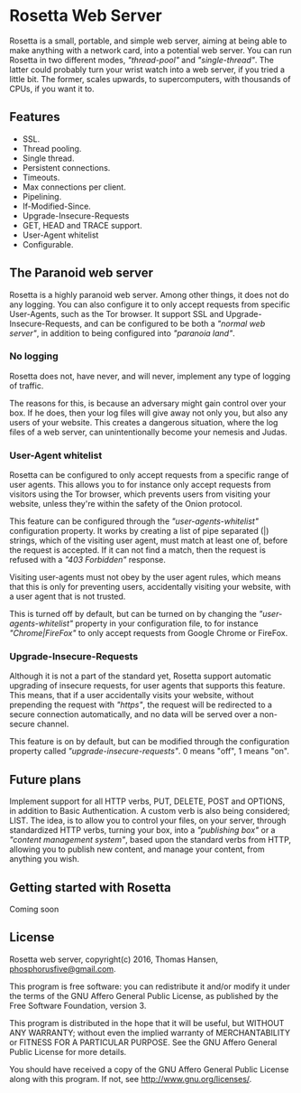 Rosetta Web Server
==================

Rosetta is a small, portable, and simple web server, aiming at being able to make
anything with a network card, into a potential web server. You can run Rosetta in two
different modes, *"thread-pool"* and *"single-thread"*. The latter could probably
turn your wrist watch into a web server, if you tried a little bit. The former,
scales upwards, to supercomputers, with thousands of CPUs, if you want it to.

## Features

* SSL.
* Thread pooling.
* Single thread.
* Persistent connections.
* Timeouts.
* Max connections per client.
* Pipelining.
* If-Modified-Since.
* Upgrade-Insecure-Requests
* GET, HEAD and TRACE support.
* User-Agent whitelist
* Configurable.

## The Paranoid web server

Rosetta is a highly paranoid web server. Among other things, it does not do any logging. You
can also configure it to only accept requests from specific User-Agents, such as the Tor
browser. It support SSL and Upgrade-Insecure-Requests, and can be configured to be both
a *"normal web server"*, in addition to being configured into *"paranoia land"*.

### No logging

Rosetta does not, have never, and will never, implement any type of logging of traffic.

The reasons for this, is because an adversary might gain control over your box. If he does,
then your log files will give away not only you, but also any users of your website. This
creates a dangerous situation, where the log files of a web server, can unintentionally
become your nemesis and Judas.

### User-Agent whitelist

Rosetta can be configured to only accept requests from a specific range of user agents.
This allows you to for instance only accept requests from visitors using the Tor browser,
which prevents users from visiting your website, unless they're within the safety of
the Onion protocol.

This feature can be configured through the *"user-agents-whitelist"* configuration
property. It works by creating a list of pipe separated (|) strings, which of the
visiting user agent, must match at least one of, before the request is accepted.
If it can not find a match, then the request is refused with a *"403 Forbidden"*
response.

Visiting user-agents must not obey by the user agent rules, which means that this
is only for preventing users, accidentally visiting your website, with a user agent
that is not trusted.

This is turned off by default, but can be turned on by changing the *"user-agents-whitelist"*
property in your configuration file, to for instance *"Chrome|FireFox"* to only accept
requests from Google Chrome or FireFox.

### Upgrade-Insecure-Requests

Although it is not a part of the standard yet, Rosetta support automatic upgrading of
insecure requests, for user agents that supports this feature. This means, that if a user
accidentally visits your website, without prepending the request with *"https"*, the
request will be redirected to a secure connection automatically, and no data will be
served over a non-secure channel.

This feature is on by default, but can be modified through the configuration property
called *"upgrade-insecure-requests"*. 0 means "off", 1 means "on".

## Future plans

Implement support for all HTTP verbs, PUT, DELETE, POST and OPTIONS, in addition to Basic
Authentication. A custom verb is also being considered; LIST. The idea, is to allow you
to control your files, on your server, through standardized HTTP verbs, turning your
box, into a *"publishing box"* or a *"content management system"*, based upon the
standard verbs from HTTP, allowing you to publish new content, and manage your content,
from anything you wish.

## Getting started with Rosetta

Coming soon

## License

Rosetta web server, copyright(c) 2016, Thomas Hansen, phosphorusfive@gmail.com.

This program is free software: you can redistribute it and/or modify
it under the terms of the GNU Affero General Public License, as published by
the Free Software Foundation, version 3.

This program is distributed in the hope that it will be useful,
but WITHOUT ANY WARRANTY; without even the implied warranty of
MERCHANTABILITY or FITNESS FOR A PARTICULAR PURPOSE.  See the
GNU Affero General Public License for more details.

You should have received a copy of the GNU Affero General Public License
along with this program.  If not, see <http://www.gnu.org/licenses/>.

